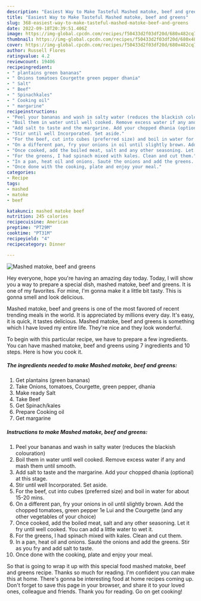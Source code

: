 ```yaml
---
description: "Easiest Way to Make Tasteful Mashed matoke, beef and greens"
title: "Easiest Way to Make Tasteful Mashed matoke, beef and greens"
slug: 368-easiest-way-to-make-tasteful-mashed-matoke-beef-and-greens
date: 2022-09-18T20:39:51.406Z
image: https://img-global.cpcdn.com/recipes/f50433d2f03df20d/680x482cq70/mashed-matoke-beef-and-greens-recipe-main-photo.jpg
thumbnail: https://img-global.cpcdn.com/recipes/f50433d2f03df20d/680x482cq70/mashed-matoke-beef-and-greens-recipe-main-photo.jpg
cover: https://img-global.cpcdn.com/recipes/f50433d2f03df20d/680x482cq70/mashed-matoke-beef-and-greens-recipe-main-photo.jpg
author: Russell Flores
ratingvalue: 4.2
reviewcount: 19406
recipeingredient:
- " plantains green bananas"
- " Onions tomatoes Courgette green pepper dhania"
- " Salt"
- " Beef"
- " Spinachkales"
- " Cooking oil"
- " margarine"
recipeinstructions:
- "Peel your bananas and wash in salty water (reduces the blackish colouration)"
- "Boil them in water until well cooked. Remove excess water if any and mash them until smooth."
- "Add salt to taste and the margarine. Add your chopped dhania (optional) at this stage."
- "Stir until well Incorporated. Set aside."
- "For the beef, cut into cubes (preferred size) and boil in water for about 15-20 mins."
- "On a different pan, fry your onions in oil until slightly brown. Add the chopped tomatoes, green pepper 1e Lui and the Courgette (and any other vegetables of your choice)"
- "Once cooked, add the boiled meat, salt and any other seasoning. Let it fry until well cooked. You can add a little water to wet it."
- "For the greens, I had spinach mixed with kales. Clean and cut them."
- "In a pan, heat oil and onions. Sauté the onions and add the greens. Stir as you fry and add salt to taste."
- "Once done with the cooking, plate and enjoy your meal."
categories:
- Recipe
tags:
- mashed
- matoke
- beef

katakunci: mashed matoke beef 
nutrition: 245 calories
recipecuisine: American
preptime: "PT29M"
cooktime: "PT31M"
recipeyield: "4"
recipecategory: Dinner

---
```



![Mashed matoke, beef and greens](https://img-global.cpcdn.com/recipes/f50433d2f03df20d/680x482cq70/mashed-matoke-beef-and-greens-recipe-main-photo.jpg)

Hey everyone, hope you're having an amazing day today. Today, I will show you a way to prepare a special dish, mashed matoke, beef and greens. It is one of my favorites. For mine, I'm gonna make it a little bit tasty. This is gonna smell and look delicious.



Mashed matoke, beef and greens is one of the most favored of recent trending meals in the world. It is appreciated by millions every day. It's easy, it is quick, it tastes delicious. Mashed matoke, beef and greens is something which I have loved my entire life. They're nice and they look wonderful.


To begin with this particular recipe, we have to prepare a few ingredients. You can have mashed matoke, beef and greens using 7 ingredients and 10 steps. Here is how you cook it.

<!--inarticleads1-->

##### The ingredients needed to make Mashed matoke, beef and greens:

1. Get  plantains (green bananas)
1. Take  Onions, tomatoes, Courgette, green pepper, dhania
1. Make ready  Salt
1. Take  Beef
1. Get  Spinach/kales
1. Prepare  Cooking oil
1. Get  margarine




<!--inarticleads2-->

##### Instructions to make Mashed matoke, beef and greens:

1. Peel your bananas and wash in salty water (reduces the blackish colouration)
1. Boil them in water until well cooked. Remove excess water if any and mash them until smooth.
1. Add salt to taste and the margarine. Add your chopped dhania (optional) at this stage.
1. Stir until well Incorporated. Set aside.
1. For the beef, cut into cubes (preferred size) and boil in water for about 15-20 mins.
1. On a different pan, fry your onions in oil until slightly brown. Add the chopped tomatoes, green pepper 1e Lui and the Courgette (and any other vegetables of your choice)
1. Once cooked, add the boiled meat, salt and any other seasoning. Let it fry until well cooked. You can add a little water to wet it.
1. For the greens, I had spinach mixed with kales. Clean and cut them.
1. In a pan, heat oil and onions. Sauté the onions and add the greens. Stir as you fry and add salt to taste.
1. Once done with the cooking, plate and enjoy your meal.




So that is going to wrap it up with this special food mashed matoke, beef and greens recipe. Thanks so much for reading. I'm confident you can make this at home. There's gonna be interesting food at home recipes coming up. Don't forget to save this page in your browser, and share it to your loved ones, colleague and friends. Thank you for reading. Go on get cooking!
